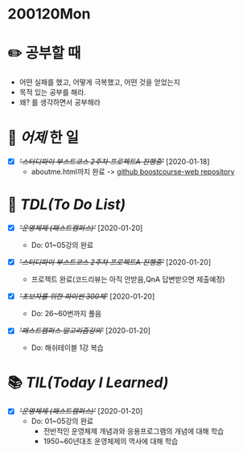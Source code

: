 # 200120Mon

# :pencil2: 공부할 때

- 어떤 실패를 했고, 어떻게 극복했고, 어떤 것을 얻었는지
- 목적 있는 공부를 해라.
- 왜? 를 생각하면서 공부해라

<!-- # 🌞 오늘의 _명언_ -->

# 📅 _어제_ 한 일

- [x] ~~_*'스터디파이 부스트코스 2주차 프로젝트A 진행중'*_~~ [2020-01-18]
  - aboutme.html까지 완료 -> [github boostcourse-web repository ](https://github.com/DevLimK1/boostcourse-web)

# :memo: _TDL(To Do List)_

<!-- ❌🔺❎🔼 -->

<!-- **G**:Goal(목표)<br> -->
<!-- **D**:Do(했음) -->

- [x] ~~_'운영체제 (패스트캠퍼스)'_~~ [2020-01-20]

  - Do: 01~05강의 완료

- [x] ~~_*'스터디파이 부스트코스 2주차 프로젝트A 진행중'*_~~ [2020-01-20]
  - 프로젝트 완료(코드리뷰는 아직 안받음,QnA 답변받으면 제출예정)

* [x] ~~_'초보자를 위한 파이썬 300제'_~~ [2020-01-20]

  - Do: 26~60번까지 풀음

* [x] ~~_'패스트캠퍼스 알고리즘강의'_~~ [2020-01-20]
  - Do: 해쉬테이블 1강 복습

# 📚 _TIL(Today I Learned)_

- [x] ~~_'운영체제 (패스트캠퍼스)'_~~ [2020-01-20]
  - Do: 01~05강의 완료
    - 전반적인 운영체제 개념과와 응용프로그램의 개념에 대해 학습
    - 1950~60년대초 운영체제의 역사에 대해 학습

<!-- # 📖 _독서_ 마라톤 -->

<!-- - [x] ~~_\*['객체지향 사실과 오해'](https://github.com/DevLimK1/TIL/blob/master/%EB%8F%85%EC%84%9C%EB%A7%88%EB%9D%BC%ED%86%A4/%EA%B0%9D%EC%B2%B4%EC%A7%80%ED%96%A5%EC%9D%98_%EC%82%AC%EC%8B%A4%EA%B3%BC%EC%98%A4%ED%95%B4.md)\*\_~~ [2020-01-18]

  - p.177~206 -->

<!-- - [x] ~~_[이펙티브자바(3판)\_조슈아 블로크](https://github.com/DevLimK1/TIL/blob/master/%EB%8F%85%EC%84%9C%EB%A7%88%EB%9D%BC%ED%86%A4/%EC%9D%B4%ED%8E%99%ED%8B%B0%EB%B8%8C%EC%9E%90%EB%B0%943-E.md)_~~ [2020-01-18]
  - 읽은 page: p.23~39 / p.482 -->

<!-- * [x] ~~_'자바성능튜닝이야기'_~~ [2020-01-13]
  - p.41~p.56 -->

<!-- - [x] ~~_'CODE'_~~ [2020-01-11]
  - p.115~143 -->

<!-- # 💪 개발자라면 _운동_ 은 필수! -->

<!-- - [x] ~~_*헬스485일차 in 면목2동헬스장 16:30~17:30*_~~ [2020-01-18] -->

<!-- # :newspaper: 오늘 읽은 _it 개발, 기술 관련 기사, 블로그_ -->

<!-- # :disappointed: 오늘 _아쉬웠던 점_.. -->

<!-- # 📅 _내일_ 할 일 -->

  <!-- # 🛌 오늘 하루 _마무리_ 하며.. -->
